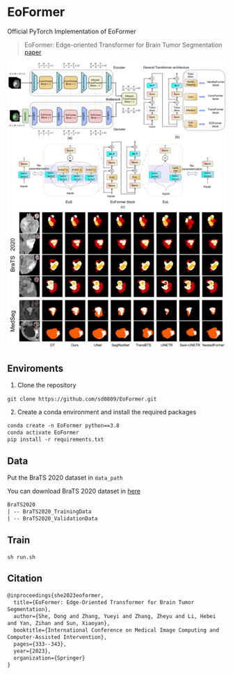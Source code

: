 # EoFormer
Official PyTorch Implementation of EoFormer

> EoFormer: Edge-oriented Transformer for Brain Tumor Segmentation [paper](https://link.springer.com/chapter/10.1007/978-3-031-43901-8_32)

![pipeline](./images/main.png)
![pipeline](./images/visualize.png)

## Enviroments
1. Clone the repository

`git clone https://github.com/sd0809/EoFormer.git`

2. Create a conda environment and install the required packages

```
conda create -n EoFormer python==3.8
conda activate EoFormer
pip install -r requirements.txt
```

## Data
Put the BraTS 2020 dataset in `data_path`

You can download BraTS 2020 dataset in [here](https://www.med.upenn.edu/cbica/brats2020/data.html)

```
BraTS2020
| -- BraTS2020_TrainingData
| -- BraTS2020_ValidationData
```

## Train
`sh run.sh`

## Citation
```
@inproceedings{she2023eoformer,
  title={EoFormer: Edge-Oriented Transformer for Brain Tumor Segmentation},
  author={She, Dong and Zhang, Yueyi and Zhang, Zheyu and Li, Hebei and Yan, Zihan and Sun, Xiaoyan},
  booktitle={International Conference on Medical Image Computing and Computer-Assisted Intervention},
  pages={333--343},
  year={2023},
  organization={Springer}
}
```